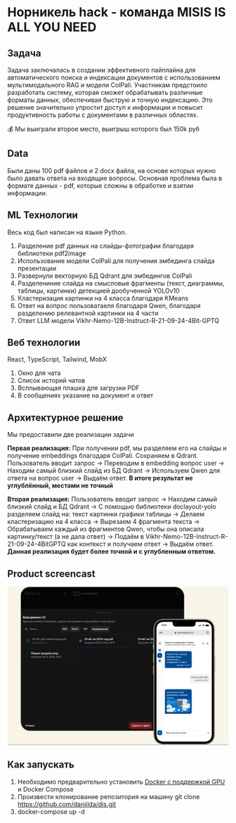 # Норникель hack - команда MISIS IS ALL YOU NEED
## Задача
Задача заключалась в создании эффективного пайплайна для автоматического поиска и индексации документов с использованием мультимодального RAG и модели ColPali. Участникам предстоило разработать систему, которая сможет обрабатывать различные форматы данных, обеспечивая быструю и точную индексацию. Это решение значительно упростит доступ к информации и повысит продуктивность работы с документами в различных областях.

💰 Мы выиграли второе место, выигрыш которого был 150k руб

## Data
Были даны 100 pdf файлов и 2 docx файла, на основе которых нужно было давать ответа на входящие вопросы. Основная проблема была в формате данных - pdf, которые сложны в обработке и взятии информации.

## ML Технологии
Весь код был написан на языке Python.
1) Разделение pdf данных на слайды-фотографии благодаря библиотеки pdf2image
2) Использование модели ColPali для получения эмбединга слайда презентации
3) Развернули векторную БД Qdrant для эмбедингов ColPali
4) Разделениние слайда на смысловые фрагменты (текст, диаграммы, таблицы, картинки) детекцией дообученной YOLOv10
5) Кластеризация картинки на 4 класса благодаря KMeans
6) Ответ на вопрос пользоватаеля благодаря Qwen, благодаря разделению релевантной картинки на 4 части
7) Ответ LLM модели Vikhr-Nemo-12B-Instruct-R-21-09-24-4Bit-GPTQ

## Веб технологии
React, TypeScript, Tailwind, MobX
1) Окно для чата
2) Список историй чатов
3) Всплывающая плашка для загрузки PDF
4) В сообщениях указание на документ и ответ

## Архитектурное решение
Мы предоставили две реализации задачи

**Первая реализация:** При получении pdf, мы разделяем его на слайды и получение embeddings благодаря ColPali. Сохраняем в Qdrant. Пользователь вводит запрос -> Переводим в embedding вопрос user -> Находим самый близкий слайд из БД Qdrant -> Используем Qwen для ответа на вопрос user -> Выдаём ответ. **В итоге результат не углублённый, местами не точный**

**Вторая реализация:** Пользователь вводит запрос -> Находим самый близкий слайд и БД Qdrant -> С помощью библиотеки doclayout-yolo разделяем слайд на: текст картинки графики таблицы -> Делаем кластеризацию на 4 класса -> Вырезаем 4 фрагмента текста -> Обрабатываем каждый из фрагментов Qwen, чтобы она описала картинку/текст (а не дала ответ) -> Подаём в Vikhr-Nemo-12B-Instruct-R-21-09-24-4BitGPTQ как контекст и получаем ответ -> Выдаём ответ. **Данная реализация будет более точной и с углубленным ответом.**

## Product screencast
![image](https://github.com/MALINAYAGODA/dis/blob/master/image.png)

## Как запускать

1. Необходимо предварительно установить [Docker с поддержкой GPU](https://docs.docker.com/desktop/features/gpu/) и Docker Compose
2. Произвести клонирование репозитория на машину git clone https://github.com/daniilda/dis.git
3. docker-compose up -d